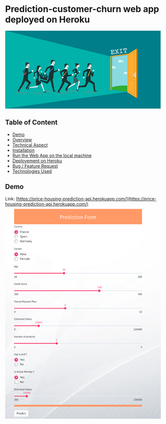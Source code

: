 # Prediction-customer-churn web app deployed on Heroku

![](https://github.com/kh-bilal/Data-Science-Portfolio/blob/main/Prediction_of_customer_churn_at_a_bank/img.png)

## Table of Content
  * [Demo](#demo)
  * [Overview](#overview)
  * [Technical Aspect](#technical-aspect)
  * [Installation](#installation)
  * [Run the Web App on the local machine](#run-the-Web-app-on-the-local-machine)
  * [Deployement on Heroku](#deployement-on-heroku)
  * [Bug / Feature Request](#bug---feature-request)
  * [Technologies Used](#technologies-used)
  
## Demo
Link: [https://price-housing-prediction-api.herokuapp.com/](https://price-housing-prediction-api.herokuapp.com/) 
[![](https://github.com/kh-bilal/Data-Science-Portfolio/blob/main/Prediction_of_customer_churn_at_a_bank/bank.png)](https://price-housing-prediction-api.herokuapp.com/)
